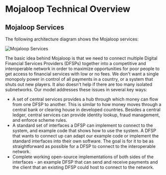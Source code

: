 # Mojaloop Technical Overview

## Mojaloop Services

The following architecture diagram shows the Mojaloop services:

![Mojaloop Services](../.gitbook/assets/arch-flows-end-to-end.png)

The basic idea behind Mojaloop is that we need to connect multiple Digital Financial Services Providers \(DFSPs\) together into a competitive and interoperable network in order to maximize opportunities for poor people to get access to financial services with low or no fees. We don't want a single monopoly power in control of all payments in a country, or a system that shuts out new players. It also doesn't help if there are too many isolated subnetworks. Our model addresses these issues in several key ways:

* A set of central services provides a hub through which money can flow from one DFSP to another. This is similar to how money moves through a central bank or clearing house in developed countries. Besides a central ledger, central services can provide identity lookup, fraud management, and enforce scheme rules.
* A standard set of interfaces a DFSP can implement to connect to the system, and example code that shows how to use the system. A DFSP that wants to connect up can adapt our example code or implement the standard interfaces into their own software. The goal is for it to be as straightforward as possible for a DFSP to connect to the interoperable network.
* Complete working open-source implementations of both sides of the interfaces - an example DFSP that can send and receive payments and the client that an existing DFSP could host to connect to the network.

